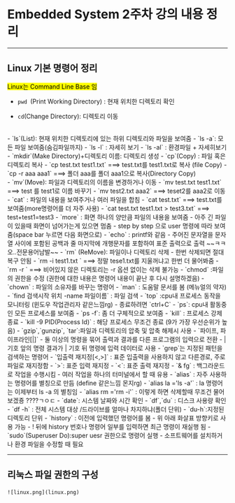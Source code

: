 # Embedded System 2주차 강의 내용 정리


---

## Linux 기본 명령어 정리
<mark>Linux는 Command Line Base 임</mark>

- `pwd `(Print Working Directory) : 현재 위치한 디렉토리 확인

-  `cd`(Change Directory): 디렉토리 이동
 <br>
- `ls`(List): 현재 위치한 디렉토리에 있는 하위 디렉토리와 파일을 보여줌
    - `ls -a`: 모든 파일 보여줌(숨김파일까지)
    -  `ls -l` : 자세히 보기
    - `ls -al` : 환경파일 + 자세히보기
 <br>
- `mkdir`(Make Directory)+디렉토리 이름: 디렉토리 생성
- `cp`(Copy) : 파일 혹은 디렉토리 복사
   - `cp test.txt test1.txt` ===> test.txt를 test1.txt로 복사 (file Copy)
   - `cp -r aaa aaa1`  ===> 폴더 aaa를 폴더 aaa1으로 복사(Directory Copy)
 <br>
- `mv`(Move): 파일과 디렉토리의 이름을 변경하거나 이동
   - `mv test.txt test1.txt` ===> test 를 test1로 이름 바꾸기
   - `mv test2.txt aaa2`  ===> teset2를 aaa2로 이동
- `cat` : 파일의 내용을 보여주거나 여러 파일을 합침
   - `cat test.txt` ===> test.txt를 보여줌(more명령어를 더 자주 사용)
   - `cat test.txt test1.txt > test3.txt` ===> test+test1=test3
- `more` : 화면 하나의 양만큼 파일의 내용을 보여줌
   - 아주 긴 파일이 있을때 화면이 넘어가는게 있으면 멈춤
   - step by step 으로 user 명령에 따라 보여줌(space bar 누르면 다음 화면으로)
- `echo` : printf와 같음
   - 주어진 문자열을 문자열 사이에 포함된 공백과 줄 마지막에 개행문자를 포함하여 표준 출력으로 출력 ~~ㅋㅋ오..전문용어남발~~
- `rm` (ReMove): 파일이나 디렉토리 삭제
   - 한번 삭제되면 절대 복구 안됨
   - `rm -i test1.txt ` ===> 정말 tese1.txt를 지울꺼냐고 한번 더 물어봐줌
   - `rm -r `  ===> 비어있지 않은 디렉토리는 -r 옵션 없이는 삭제 불가능
- `chmod` :파일의 권한을 수정  (권한에 대한 내용은 명령어 내용이 끝난 후 다시 설명하겠음)
- `chown` : 파일의 소유자를 바꾸는 명령어
- `man` : 도움말 문서를 봄 (메뉴얼의 약자)
- `find 검색시작 위치 -name 파일이름` : 파일 검색
- `top` :cpu내 프로세스 동작을 모니터링 (윈도우 작업관리자 같은느낌rg)
    -  종료하려면 `ctrl+C`
- `ps`: cpu내 활동중인 모든 프로세스를 보여줌
   - `ps -f`: 좀 더 구체적으로 보여줌     
- `kill` : 프로세스 강제 종료
    - `kill -9 PID(Process Id)` : 해당 프로세스 무조건 종료 (9가 가장 우선순위가 높음)
- `gzip`,`gunzip`, `tar`:파일과 디렉토리의 압축 및 압축 해제시 사용
- `파이프, 파이프라인[|]`
     - 둘 이상의 명령을 묶어 출력과 결과를 다른 프로그램의 입력으로 전환
     - | 기호 앞의 명령 결과가 | 기호 뒤 명령에 입력 데이터로 사용
     - `grep`는 지정된 패턴을 검색하는 명령어
- `입출력 재지정[<,>]` : 표준 입출력을 사용하지 않고 다른경로, 주로 파일로 재지정함
    - `>`: 표준 입력 재지정
    - `<`: 표준 출력 재지정    
- `&  fg` : 백그라운드로 작업을 수행시킴
   - 여러 작업을 하나의 터미널에서 할 때 유용
- `alias` : 자주 사용하는 명령어를 별칭으로 만듬 (define 같은느낌 몬지rg)
   - `alias la ='ls -a'` : la 명령어는 이제부터 ls -a 의 별칭임
   - `alias rm ='rm -i'` : 이렇게 하면 삭제할때 무조건 물어보겠죵 ????ㄱㅇㄷ
- `date`: 시스템 날짜와 시간 확인
- `df`,`du` : 디스크 사용량 확인
    - `df -h` :    전체 시스템 대상 /드라이브를 얼마나 차지하냐(폴더 단위)
    - `du-h`:지정된 디렉토리 단위
- `history` : 이전에 입력했던 명령어를 봄
   - 위 아래 화살표 방향키로 사용 가능
   - ! 뒤에 history 번호나 명령어 일부를 입력하면 최근 명령이 재실행 됨
- `sudo`(Superuser Do):super uesr 권한으로 명령어 실행
   - 소프트웨어를 설치하거나 환경 파일을 수정할 때 필요

---

## 리눅스 파일 권한의 구성
    ![linux.png](linux.png) 
